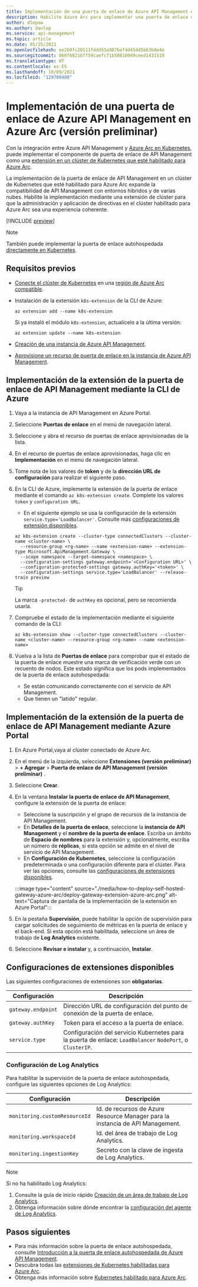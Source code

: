 ```yaml
---
title: Implementación de una puerta de enlace de Azure API Management en Azure Arc
description: Habilite Azure Arc para implementar una puerta de enlace de Azure API Management autohospedada.
author: dlepow
ms.author: danlep
ms.service: api-management
ms.topic: article
ms.date: 05/25/2021
ms.openlocfilehash: ee2b0fc20111fddd55a987bef4d454d5b63b8e4e
ms.sourcegitcommit: 860f6821bff59caefc71b50810949ceed1431510
ms.translationtype: HT
ms.contentlocale: es-ES
ms.lasthandoff: 10/09/2021
ms.locfileid: "129708488"
---
```

# <a name="deploy-an-azure-api-management-gateway-on-azure-arc-preview"></a>Implementación de una puerta de enlace de Azure API Management en Azure Arc (versión preliminar)

Con la integración entre Azure API Management y [Azure Arc en Kubernetes](../azure-arc/kubernetes/overview.md), puede implementar el componente de puerta de enlace de API Management como una [extensión en un clúster de Kubernetes que esté habilitado para Azure Arc](../azure-arc/kubernetes/extensions.md). 

La implementación de la puerta de enlace de API Management en un clúster de Kubernetes que esté habilitado para Azure Arc expande la compatibilidad de API Management con entornos híbridos y de varias nubes. Habilite la implementación mediante una extensión de clúster para que la administración y aplicación de directivas en el clúster habilitado para Azure Arc sea una experiencia coherente.

[!INCLUDE [preview](./includes/preview/preview-callout-self-hosted-gateway-azure-arc.md)]

> [!NOTE]
> También puede implementar la puerta de enlace autohospedada [directamente en Kubernetes](./how-to-deploy-self-hosted-gateway-azure-kubernetes-service.md).

## <a name="prerequisites"></a>Requisitos previos

* [Conecte el clúster de Kubernetes](../azure-arc/kubernetes/quickstart-connect-cluster.md) en una [región de Azure Arc compatible](https://azure.microsoft.com/global-infrastructure/services/?products=azure-arc).
* Instalación de la extensión `k8s-extension` de la CLI de Azure:

    ```azurecli
    az extension add --name k8s-extension
    ```
    Si ya instaló el módulo `k8s-extension`, actualícelo a la última versión:

    ```azurecli
    az extension update --name k8s-extension
    ```
* [Creación de una instancia de Azure API Management](./get-started-create-service-instance.md).
* [Aprovisione un recurso de puerta de enlace en la instancia de Azure API Management](./api-management-howto-provision-self-hosted-gateway.md).

## <a name="deploy-the-api-management-gateway-extension-using-azure-cli"></a>Implementación de la extensión de la puerta de enlace de API Management mediante la CLI de Azure

1. Vaya a la instancia de API Management en Azure Portal.
1. Seleccione **Puertas de enlace** en el menú de navegación lateral.
1. Seleccione y abra el recurso de puertas de enlace aprovisionadas de la lista.
1. En el recurso de puertas de enlace aprovisionadas, haga clic en **Implementación** en el menú de navegación lateral.
1. Tome nota de los valores de **token** y de la **dirección URL de configuración** para realizar el siguiente paso.
1. En la CLI de Azure, implemente la extensión de la puerta de enlace mediante el comando `az k8s-extension create`. Complete los valores `token` y `configuration URL`.
    * En el siguiente ejemplo se usa la configuración de la extensión `service.type='LoadBalancer'`. Consulte más [configuraciones de extensión disponibles](#available-extension-configurations).

    ```azurecli
    az k8s-extension create --cluster-type connectedClusters --cluster-name <cluster-name> \
      --resource-group <rg-name> --name <extension-name> --extension-type Microsoft.ApiManagement.Gateway \
      --scope namespace --target-namespace <namespace> \
      --configuration-settings gateway.endpoint='<Configuration URL>' \
      --configuration-protected-settings gateway.authKey='<token>' \
      --configuration-settings service.type='LoadBalancer' --release-train preview
    ```

    > [!TIP]
    > La marca `-protected-` de `authKey` es opcional, pero se recomienda usarla. 

1. Compruebe el estado de la implementación mediante el siguiente comando de la CLI:
    ```azurecli
    az k8s-extension show --cluster-type connectedClusters --cluster-name <cluster-name> --resource-group <rg-name> --name <extension-name>
    ```
1. Vuelva a la lista de **Puertas de enlace** para comprobar que el estado de la puerta de enlace muestre una marca de verificación verde con un recuento de nodos. Este estado significa que los pods implementados de la puerta de enlace autohospedada:
    * Se están comunicando correctamente con el servicio de API Management.
    * Que tienen un "latido" regular.

## <a name="deploy-the-api-management-gateway-extension-using-azure-portal"></a>Implementación de la extensión de la puerta de enlace de API Management mediante Azure Portal

1. En Azure Portal,vaya al clúster conectado de Azure Arc.
1. En el menú de la izquierda, seleccione **Extensiones (versión preliminar)**  >  **+ Agregar** > **Puerta de enlace de API Management (versión preliminar)** .
1. Seleccione **Crear**.
1. En la ventana **Instalar la puerta de enlace de API Management**, configure la extensión de la puerta de enlace:
    * Seleccione la suscripción y el grupo de recursos de la instancia de API Management.
    * En **Detalles de la puerta de enlace**, seleccione la **instancia de API Management** y el **nombre de la puerta de enlace**. Escriba un ámbito de **Espacio de nombres** para la extensión y, opcionalmente, escriba un número de **réplicas**, si esta opción se admite en el nivel de servicio de API Management.
    * En **Configuración de Kubernetes**, seleccione la configuración predeterminada o una configuración diferente para el clúster. Para ver las opciones, consulte las [configuraciones de extensiones disponibles](#available-extension-configurations).

    :::image type="content" source="./media/how-to-deploy-self-hosted-gateway-azure-arc/deploy-gateway-extension-azure-arc.png" alt-text="Captura de pantalla de la implementación de la extensión en Azure Portal":::

1. En la pestaña **Supervisión**, puede habilitar la opción de supervisión para cargar solicitudes de seguimiento de métricas en la puerta de enlace y el back-end. Si esta opción está habilitada, seleccione un área de trabajo de **Log Analytics** existente.
1. Seleccione **Revisar e instalar** y, a continuación, **Instalar**.

## <a name="available-extension-configurations"></a>Configuraciones de extensiones disponibles

Las siguientes configuraciones de extensiones son **obligatorias**.

| Configuración | Descripción |
| ------- | ----------- | 
| `gateway.endpoint` | Dirección URL de configuración del punto de conexión de la puerta de enlace. |
| `gateway.authKey` | Token para el acceso a la puerta de enlace. | 
| `service.type` | Configuración del servicio Kubernetes para la puerta de enlace: `LoadBalancer` `NodePort`, o `ClusterIP`. |

### <a name="log-analytics-settings"></a>Configuración de Log Analytics

Para habilitar la supervisión de la puerta de enlace autohospedada, configure las siguientes opciones de Log Analytics:

| Configuración | Descripción |
| ------- | ----------- | 
| `monitoring.customResourceId` | Id. de recursos de Azure Resource Manager para la instancia de API Management. |
| `monitoring.workspaceId` | Id. del área de trabajo de Log Analytics. | 
| `monitoring.ingestionKey` | Secreto con la clave de ingesta de Log Analytics. |

> [!NOTE]
> Si no ha habilitado Log Analytics: 
> 1. Consulte la guía de inicio rápido [Creación de un área de trabajo de Log Analytics](../azure-monitor/logs/quick-create-workspace.md). 
> 1. Obtenga información sobre dónde encontrar la [configuración del agente de Log Analytics](../azure-monitor/agents/log-analytics-agent.md).

## <a name="next-steps"></a>Pasos siguientes

* Para más información sobre la puerta de enlace autohospedada, consulte [Introducción a la puerta de enlace autohospedada de Azure API Management](self-hosted-gateway-overview.md).
* Descubra todas las [extensiones de Kubernetes habilitadas para Azure Arc](../azure-arc/kubernetes/extensions.md). 
* Obtenga más información sobre [Kubernetes habilitado para Azure Arc](../azure-arc/kubernetes/overview.md).
